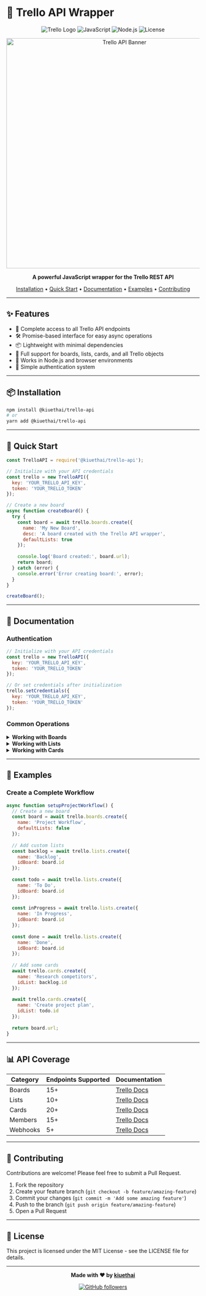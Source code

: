 # 🔄 Trello API Wrapper

<div align="center">

![Trello Logo](https://img.shields.io/badge/Trello-0052CC?style=for-the-badge&logo=trello&logoColor=white)
![JavaScript](https://img.shields.io/badge/JavaScript-F7DF1E?style=for-the-badge&logo=javascript&logoColor=black)
![Node.js](https://img.shields.io/badge/Node.js-339933?style=for-the-badge&logo=nodedotjs&logoColor=white)
![License](https://img.shields.io/badge/License-MIT-yellow.svg?style=for-the-badge)

<p align="center">
  <img src="https://raw.githubusercontent.com/kiuethai/trello-api/main/assets/trello-api-banner.png" alt="Trello API Banner" width="600px" />
</p>

**A powerful JavaScript wrapper for the Trello REST API**

[Installation](#installation) • 
[Quick Start](#quick-start) • 
[Documentation](#documentation) • 
[Examples](#examples) • 
[Contributing](#contributing)

</div>

---

## ✨ Features

- 🔌 Complete access to all Trello API endpoints
- 🛠️ Promise-based interface for easy async operations
- 📦 Lightweight with minimal dependencies
- 🔄 Full support for boards, lists, cards, and all Trello objects
- 📱 Works in Node.js and browser environments
- 🔑 Simple authentication system

---

## 📦 Installation

```bash
npm install @kiuethai/trello-api
# or
yarn add @kiuethai/trello-api
```

---

## 🚀 Quick Start

```javascript
const TrelloAPI = require('@kiuethai/trello-api');

// Initialize with your API credentials
const trello = new TrelloAPI({
  key: 'YOUR_TRELLO_API_KEY',
  token: 'YOUR_TRELLO_TOKEN'
});

// Create a new board
async function createBoard() {
  try {
    const board = await trello.boards.create({
      name: 'My New Board',
      desc: 'A board created with the Trello API wrapper',
      defaultLists: true
    });
    
    console.log('Board created:', board.url);
    return board;
  } catch (error) {
    console.error('Error creating board:', error);
  }
}

createBoard();
```

---

## 📖 Documentation

### Authentication

```javascript
// Initialize with your API credentials
const trello = new TrelloAPI({
  key: 'YOUR_TRELLO_API_KEY',
  token: 'YOUR_TRELLO_TOKEN'
});

// Or set credentials after initialization
trello.setCredentials({
  key: 'YOUR_TRELLO_API_KEY',
  token: 'YOUR_TRELLO_TOKEN'
});
```

### Common Operations

<details>
<summary><b>Working with Boards</b></summary>

```javascript
// Get all boards
const boards = await trello.boards.getAll();

// Get a specific board
const board = await trello.boards.get(boardId);

// Create a board
const newBoard = await trello.boards.create({
  name: 'Board Name',
  desc: 'Board Description',
  defaultLists: true
});

// Update a board
await trello.boards.update(boardId, {
  name: 'Updated Board Name',
  desc: 'Updated description'
});

// Delete a board
await trello.boards.delete(boardId);
```
</details>

<details>
<summary><b>Working with Lists</b></summary>

```javascript
// Get lists on a board
const lists = await trello.lists.getAll(boardId);

// Create a list
const newList = await trello.lists.create({
  name: 'New List',
  idBoard: boardId,
  pos: 'bottom'
});

// Update a list
await trello.lists.update(listId, {
  name: 'Updated List Name'
});

// Archive a list
await trello.lists.archive(listId);
```
</details>

<details>
<summary><b>Working with Cards</b></summary>

```javascript
// Get cards on a list
const cards = await trello.cards.getByList(listId);

// Create a card
const newCard = await trello.cards.create({
  name: 'Card Title',
  desc: 'Card description',
  idList: listId,
  pos: 'bottom'
});

// Update a card
await trello.cards.update(cardId, {
  name: 'Updated Card Title',
  desc: 'Updated description'
});

// Delete a card
await trello.cards.delete(cardId);
```
</details>

---

## 🧩 Examples

### Create a Complete Workflow

```javascript
async function setupProjectWorkflow() {
  // Create a new board
  const board = await trello.boards.create({
    name: 'Project Workflow',
    defaultLists: false
  });
  
  // Add custom lists
  const backlog = await trello.lists.create({
    name: 'Backlog',
    idBoard: board.id
  });
  
  const todo = await trello.lists.create({
    name: 'To Do',
    idBoard: board.id
  });
  
  const inProgress = await trello.lists.create({
    name: 'In Progress',
    idBoard: board.id
  });
  
  const done = await trello.lists.create({
    name: 'Done',
    idBoard: board.id
  });
  
  // Add some cards
  await trello.cards.create({
    name: 'Research competitors',
    idList: backlog.id
  });
  
  await trello.cards.create({
    name: 'Create project plan',
    idList: todo.id
  });
  
  return board.url;
}
```

---

## 📊 API Coverage

| Category | Endpoints Supported | Documentation |
|----------|---------------------|---------------|
| Boards   | 15+                 | [Trello Docs](https://developer.atlassian.com/cloud/trello/rest/api-group-boards/) |
| Lists    | 10+                 | [Trello Docs](https://developer.atlassian.com/cloud/trello/rest/api-group-lists/) |
| Cards    | 20+                 | [Trello Docs](https://developer.atlassian.com/cloud/trello/rest/api-group-cards/) |
| Members  | 15+                 | [Trello Docs](https://developer.atlassian.com/cloud/trello/rest/api-group-members/) |
| Webhooks | 5+                  | [Trello Docs](https://developer.atlassian.com/cloud/trello/rest/api-group-webhooks/) |

---

## 🤝 Contributing

Contributions are welcome! Please feel free to submit a Pull Request.

1. Fork the repository
2. Create your feature branch (`git checkout -b feature/amazing-feature`)
3. Commit your changes (`git commit -m 'Add some amazing feature'`)
4. Push to the branch (`git push origin feature/amazing-feature`)
5. Open a Pull Request

---

## 📄 License

This project is licensed under the MIT License - see the LICENSE file for details.

---

<div align="center">
  
  **Made with ❤️ by [kiuethai](https://github.com/kiuethai)**
  
  <a href="https://github.com/kiuethai">
    <img src="https://img.shields.io/github/followers/kiuethai?label=Follow&style=social" alt="GitHub followers" />
  </a>
  
</div>

